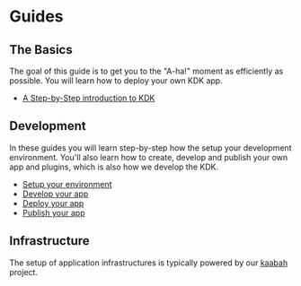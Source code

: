 # Guides

## The Basics

The goal of this guide is to get you to the "A-ha!" moment as efficiently as possible.
You will learn how to deploy your own KDK app.

* [A Step-by-Step introduction to KDK](./basics/step-by-step.md)

## Development

In these guides you will learn step-by-step how the setup your development environment.
You'll also learn how to create, develop and publish your own app and plugins, which is also how we develop the KDK.

* [Setup your environment](./development/setup.md)
* [Develop your app](./development/develop.md)
* [Deploy your app](./development/deploy.md)
* [Publish your app](./development/publish.md)

## Infrastructure

The setup of application infrastructures is typically powered by our [kaabah](https://github.com/kalisio/kaabah) project.
